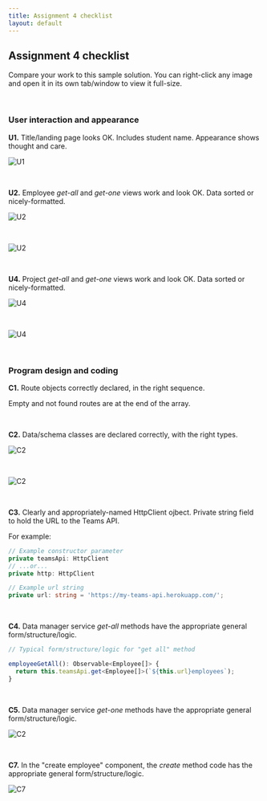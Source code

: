 ```yaml
---
title: Assignment 4 checklist
layout: default
---
```


## Assignment 4 checklist

Compare your work to this sample solution. You can right-click any image and open it in its own tab/window to view it full-size.

<br>

### User interaction and appearance

**U1.** Title/landing page looks OK. Includes student name. Appearance shows thought and care.

![U1](media/a4-u1-home.png)

<br>

**U2.** Employee <i>get-all</i> and <i>get-one</i> views work and look OK. Data sorted or nicely-formatted.

![U2](media/a4-u2-employees-list.png)

<br>

![U2](media/a4-u2-employee-detail.png)

<br>

**U4.** Project <i>get-all</i> and <i>get-one</i> views work and look OK. Data sorted or nicely-formatted.

![U4](media/a4-u4-projects-list.png)

<br>

![U4](media/a4-u4-project-detail.png)

<br>

### Program design and coding

**C1.** Route objects correctly declared, in the right sequence.

Empty and not found routes are at the end of the array.

<br>

**C2.** Data/schema classes are declared correctly, with the right types.

![C2](media/a4-c2-schema-page-1.png)

<br>

![C2](media/a4-c2-schema-page-2.png)

<br>

**C3.** Clearly and appropriately-named HttpClient ojbect. Private string field to hold the URL to the Teams API.

For example:
```ts
// Example constructor parameter
private teamsApi: HttpClient
// ...or...
private http: HttpClient

// Example url string
private url: string = 'https://my-teams-api.herokuapp.com/';
```

<br>

**C4.** Data manager service <i>get-all</i> methods have the appropriate general form/structure/logic.

```ts
// Typical form/structure/logic for "get all" method

employeeGetAll(): Observable<Employee[]> {
  return this.teamsApi.get<Employee[]>(`${this.url}employees`);
}
```

<br>

**C5.** Data manager service <i>get-one</i> methods have the appropriate general form/structure/logic.

![C2](media/a4-c5-get-one-typical.png)

<br>

**C7.** In the "create employee" component, the <i>create</i> method code has the appropriate general form/structure/logic.

![C7](media/a4-c7-create-method-in-component.png)

<br>
